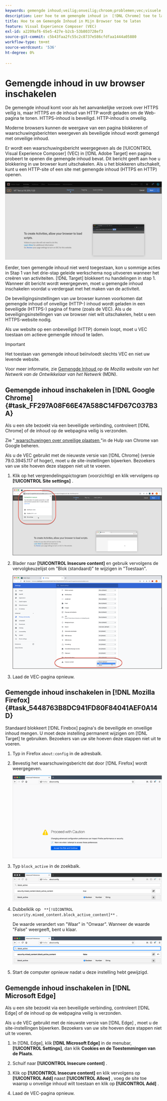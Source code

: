 ```yaml
---
keywords: gemengde inhoud;veilig;onveilig;chroom;problemen;vec;visuele ervaringscomposer;onveilig;http;https;firefox;Internet Explorer
description: Leer hoe te om gemengde inhoud in  [!DNL Chrome] toe te laten,  [!DNL Firefox], en  [!DNL Edge].
title: Hoe te om Gemengde Inhoud in Mijn Browser toe te laten
feature: Visual Experience Composer (VEC)
exl-id: a2209af6-65e5-427e-b2cb-53b803728ef3
source-git-commit: c5b43faa2fc55c2c8737e586cfdfaa1444a05880
workflow-type: tm+mt
source-wordcount: '536'
ht-degree: 0%

---
```


# Gemengde inhoud in uw browser inschakelen

De gemengde inhoud komt voor als het aanvankelijke verzoek over HTTPS veilig is, maar HTTPS *en* de inhoud van HTTP wordt geladen om de Web-pagina te tonen. HTTPS-inhoud is beveiligd. HTTP-inhoud is onveilig.

Moderne browsers kunnen de weergave van een pagina blokkeren of waarschuwingsberichten weergeven als beveiligde inhoud wordt gemengd met onveilige inhoud.

Er wordt een waarschuwingsbericht weergegeven als de [!UICONTROL Visual Experience Composer] (VEC) in [!DNL Adobe Target] een pagina probeert te openen die gemengde inhoud bevat. Dit bericht geeft aan hoe u blokkering in uw browser kunt uitschakelen. Als u het blokkeren uitschakelt, kunt u een HTTP-site of een site met gemengde inhoud (HTTPS en HTTP) openen.

![ Gemengde inhoudswaarschuwing ](/help/main/c-experiences/c-visual-experience-composer/r-troubleshoot-composer/assets/mixed_content_warning.png)

Eerder, toen gemengde inhoud niet werd toegestaan, kon u sommige acties in Stap 1 van het drie-stap geleide werkschema nog uitvoeren wanneer het creëren van activiteiten. [!DNL Target] blokkeert nu handelingen in stap 1. Wanneer dit bericht wordt weergegeven, moet u gemengde inhoud inschakelen voordat u verdergaat met het maken van de activiteit.

De beveiligingsinstellingen van uw browser kunnen voorkomen dat gemengde inhoud of onveilige (HTTP-) inhoud wordt geladen in een beveiligde (HTTPS-) pagina of frame (zoals de VEC). Als u de beveiligingsinstellingen van uw browser niet wilt uitschakelen, hebt u een HTTPS-website nodig.

Als uw website op een onbeveiligd (HTTP) domein loopt, moet u VEC toestaan om actieve gemengde inhoud te laden.

>[!IMPORTANT]
>
>Het toestaan van gemengde inhoud beïnvloedt slechts VEC en niet uw levende website.

Voor meer informatie, zie [ Gemengde Inhoud ](https://developer.mozilla.org/en-US/docs/Web/Security/Mixed_content) op de *Mozilla website van het Netwerk van de Ontwikkelaar van het Netwerk* (MDN).

## Gemengde inhoud inschakelen in [!DNL Google Chrome] {#task_FF297A08F66E47A588C14FD67C037B3A}

Als u een site bezoekt via een beveiligde verbinding, controleert [!DNL Chrome] of de inhoud op de webpagina veilig is verzonden.

Zie &quot;[ waarschuwingen over onveilige plaatsen ](https://support.google.com/chrome/answer/99020?hl=en)&quot;in de Hulp van Chrome van Google beheren.

Als u de VEC gebruikt met de nieuwste versie van [!DNL Chrome] (versie 79.0.3945.117 of hoger), moet u de site-instellingen bijwerken. Bezoekers van uw site hoeven deze stappen niet uit te voeren.

1. Klik op het vergrendelingspictogram (voorzichtig) en klik vervolgens op **[!UICONTROL Site settings]** .

   ![ Montages van de Plaats ](/help/main/c-experiences/c-visual-experience-composer/r-troubleshoot-composer/assets/site-settings.png)

1. Blader naar **[!UICONTROL Insecure content]** en gebruik vervolgens de vervolgkeuzelijst om &quot;Blok (standaard)&quot; te wijzigen in &quot;Toestaan&quot;.

   ![ Onveilige inhoud ](/help/main/c-experiences/c-visual-experience-composer/r-troubleshoot-composer/assets/insecure-content.png)

1. Laad de VEC-pagina opnieuw.

## Gemengde inhoud inschakelen in [!DNL Mozilla Firefox] {#task_5448763B8DC941FD80F84041AEF0A14D}

Standaard blokkeert [!DNL Firebox] pagina&#39;s die beveiligde en onveilige inhoud mengen. U moet deze instelling permanent wijzigen om [!DNL Target] te gebruiken. Bezoekers van uw site hoeven deze stappen niet uit te voeren.

1. Typ in Firefox `about:config` in de adresbalk.
1. Bevestig het waarschuwingsbericht dat door [!DNL Firefox] wordt weergegeven.

   ![ waarschuwing Firefox ](/help/main/c-experiences/c-visual-experience-composer/r-troubleshoot-composer/assets/firefox.png)

1. Typ `block_active` in de zoekbalk.

   ![ blok_active het plaatsen Firefox ](/help/main/c-experiences/c-visual-experience-composer/r-troubleshoot-composer/assets/firefox3.png)

1. Dubbelklik op ` **[!UICONTROL security.mixed_content.block_active_content]**` .

   De waarde verandert van &quot;Waar&quot; in &quot;Onwaar&quot;. Wanneer de waarde &quot;False&quot; weergeeft, bent u klaar.

   ![ veiligheid Firefox ](/help/main/c-experiences/c-visual-experience-composer/r-troubleshoot-composer/assets/firefox2.png)

1. Start de computer opnieuw nadat u deze instelling hebt gewijzigd.

## Gemengde inhoud inschakelen in [!DNL Microsoft Edge]

Als u een site bezoekt via een beveiligde verbinding, controleert [!DNL Edge] of de inhoud op de webpagina veilig is verzonden.

Als u de VEC gebruikt met de nieuwste versie van [!DNL Edge] , moet u de site-instellingen bijwerken. Bezoekers van uw site hoeven deze stappen niet uit te voeren.

1. In [!DNL Edge], klik **[!DNL Microsoft Edge]** in de menubar, **[!UICONTROL Settings]**, dan klik **Cookies en de Toestemmingen van de Plaats**.

1. Schuif naar **[!UICONTROL Insecure content]** .

1. Klik op **[!UICONTROL Insecure content]** en klik vervolgens op **[!UICONTROL Add]** naast **[!UICONTROL Allow]** , voeg de site toe waarop u onveilige inhoud wilt toestaan en klik op **[!UICONTROL Add]** .

1. Laad de VEC-pagina opnieuw.
